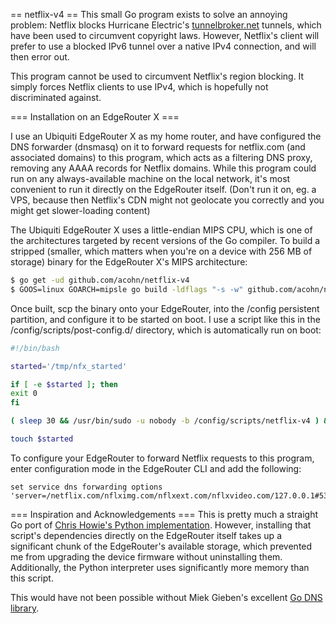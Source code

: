 == netflix-v4 ==
This small Go program exists to solve an annoying problem: Netflix blocks
Hurricane Electric's [tunnelbroker.net](https://tunnelbroker.net) tunnels, 
which have been used to circumvent copyright laws. However, Netflix's client 
will prefer to use a blocked IPv6 tunnel over a native IPv4 connection, and will 
then error out.

This program cannot be used to circumvent Netflix's region blocking. It simply
forces Netflix clients to use IPv4, which is hopefully not discriminated against.

=== Installation on an EdgeRouter X ===

I use an Ubiquiti EdgeRouter X as my home router, and have configured the DNS
forwarder (dnsmasq) on it to forward requests for netflix.com (and associated
domains) to this program, which acts as a filtering DNS proxy, removing any AAAA
records for Netflix domains. While this program could run on any always-available
machine on the local network, it's most convenient to run it directly on the 
EdgeRouter itself. (Don't run it on, eg. a VPS, because then Netflix's CDN might
not geolocate you correctly and you might get slower-loading content)

The Ubiquiti EdgeRouter X uses a little-endian MIPS CPU, which is one of the 
architectures targeted by recent versions of the Go compiler. To build a stripped
(smaller, which matters when you're on a device with 256 MB of storage) binary for 
the EdgeRouter X's MIPS architecture:

```bash 
$ go get -ud github.com/acohn/netflix-v4
$ GOOS=linux GOARCH=mipsle go build -ldflags "-s -w" github.com/acohn/netflix-v4
```
Once built, scp the binary onto your EdgeRouter, into the /config persistent
partition, and configure it to be started on boot. I use a script like this in the
/config/scripts/post-config.d/ directory, which is automatically run on boot:

```bash
#!/bin/bash

started='/tmp/nfx_started'

if [ -e $started ]; then
exit 0
fi

( sleep 30 && /usr/bin/sudo -u nobody -b /config/scripts/netflix-v4 ) &

touch $started
```

To configure your EdgeRouter to forward Netflix requests to this program, enter
configuration mode in the EdgeRouter CLI and add the following:

```
set service dns forwarding options 'server=/netflix.com/nflximg.com/nflxext.com/nflxvideo.com/127.0.0.1#5353'
```

=== Inspiration and Acknowledgements ===
This is pretty much a straight Go port of [Chris Howie's Python implementation](https://github.com/cdhowie/netflix-no-ipv6-dns-proxy).
However, installing that script's dependencies directly on the EdgeRouter itself
takes up a significant chunk of the EdgeRouter's available storage, which prevented
me from upgrading the device firmware without uninstalling them. Additionally, the 
Python interpreter uses significantly more memory than this script.

This would have not been possible without Miek Gieben's excellent [Go DNS library](https://github.com/miekg/dns).
